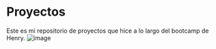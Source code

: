 # Proyectos
Este es mi repositorio de proyectos que hice a lo largo del bootcamp de Henry.
![image](https://user-images.githubusercontent.com/82917684/130708007-012cbbd4-4ed6-4398-be54-8917233d149f.png)

